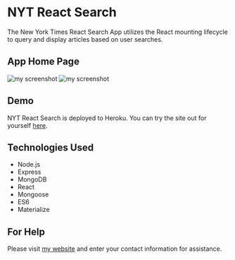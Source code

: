# NYT React Search
The New York Times React Search App utilizes the React mounting lifecycle to query and display articles based on user searches. 

## App Home Page
![my screenshot](.\Pictures\NYT.png)
![my screenshot](.\Pictures\Result.png)

## Demo
NYT React Search is deployed to Heroku. You can try the site out for yourself [here](https://boiling-journey-41160.herokuapp.com/).

## Technologies Used
- Node.js
- Express
- MongoDB
- React
- Mongoose
- ES6
- Materialize

## For Help
Please visit [my website](https://fdunigan.github.io/) and enter your contact information for assistance. 